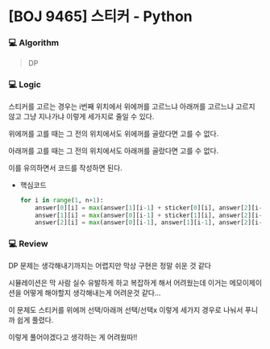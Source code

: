 # [BOJ 9465] 스티커 - Python

### :computer: Algorithm

> DP



### :computer: Logic

스티커를 고르는 경우는 i번째 위치에서 위에꺼를 고르느냐 아래꺼를 고르느냐 고르지 않고 그냥 지나가냐 이렇게 세가지로 줄일 수 있다.

위에꺼를 고를 때는 그 전의 위치에서도 위에꺼를 골랐다면 고를 수 없다.

아래꺼를 고를 때는 그 전의 위치에서도 아래꺼를 골랐다면 고를 수 없다.

이를 유의하면서 코드를 작성하면 된다.

- 핵심코드

  ```python
  for i in range(1, n+1):
      answer[0][i] = max(answer[1][i-1] + sticker[0][i], answer[2][i-1] + sticker[0][i])
      answer[1][i] = max(answer[0][i-1] + sticker[1][i], answer[2][i-1] + sticker[1][i])
      answer[2][i] = max(answer[0][i-1], answer[1][i-1], answer[2][i-1])
  
  ```

  

### :computer: Review

DP 문제는 생각해내기까지는 어렵지만 막상 구현은 정말 쉬운 것 같다

시뮬레이션은 막 사람 실수 유발하게 하고 복잡하게 해서 어려웠는데 이거는 메모이제이션을 어떻게 해야할지 생각해내는게 어려운것 같다...

이 문제도 스티커를 위에꺼 선택/아래꺼 선택/선택x 이렇게 세가지 경우로 나눠서 푸니까 쉽게 풀렸다.

이렇게 풀어야겠다고 생각하는 게 어려웠따!!
